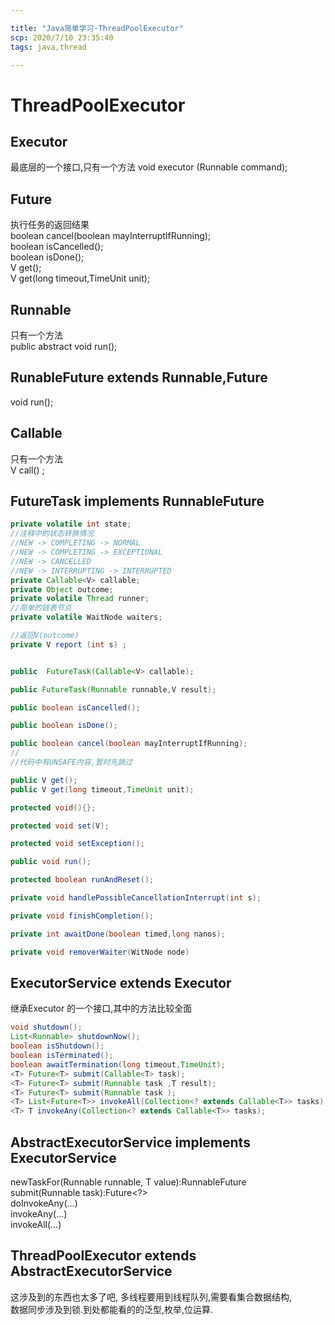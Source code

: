 ```yaml
---

title: "Java简单学习-ThreadPoolExecutor"
scp: 2020/7/10 23:35:40
tags: java,thread  

---
```


# ThreadPoolExecutor

## Executor
最底层的一个接口,只有一个方法
void executor (Runnable command);  

## Future<V>  
执行任务的返回结果  
boolean cancel(boolean mayInterruptIfRunning);  
boolean isCancelled();  
boolean isDone();  
V get();  
V get(long timeout,TimeUnit unit);

## Runnable
只有一个方法  
public abstract void run();  

## RunableFuture<V> extends Runnable,Future<V>
void run();
## Callable<V> 
只有一个方法  
V call() ;

## FutureTask<V> implements RunnableFuture<V>  
```java
private volatile int state;  
//注释中的状态转换情况 
//NEW -> COMPLETING -> NORMAL  
//NEW -> COMPLETING -> EXCEPTIONAL  
//NEW -> CANCELLED  
//NEW -> INTERRUPTING -> INTERRUPTED  
private Callable<V> callable;
private Object outcome;
private volatile Thread runner;
//简单的链表节点
private volatile WaitNode waiters;

//返回V(outcome)
private V report (int s) ;


public  FutureTask(Callable<V> callable);

public FutureTask(Runnable runnable,V result);

public boolean isCancelled();

public boolean isDone();

public boolean cancel(boolean mayInterruptIfRunning);
//
//代码中有UNSAFE内容,暂时先跳过

public V get();
public V get(long timeout,TimeUnit unit);

protected void(){};

protected void set(V);

protected void setException();

public void run();

protected boolean runAndReset();

private void handlePossibleCancellationInterrupt(int s);

private void finishCompletion();

private int awaitDone(boolean timed,long nanos);

private void removerWaiter(WitNode node)

```

## ExecutorService extends Executor
继承Executor 的一个接口,其中的方法比较全面  
```java
void shutdown();  
List<Runnable> shutdownNow();  
boolean isShutdown();
boolean isTerminated();  
boolean awaitTermination(long timeout,TimeUnit);  
<T> Future<T> submit(Callable<T> task);
<T> Future<T> submit(Runnable task ,T result);
<T> Future<T> submit(Runnable task );
<T> List<Future<T>> invokeAll(Collection<? extends Callable<T>> tasks);
<T> T invokeAny(Collection<? extends Callable<T>> tasks);


```

## AbstractExecutorService implements ExecutorService

newTaskFor(Runnable runnable, T value):RunnableFuture<T>  
submit(Runnable task):Future<?>  
doInvokeAny(...)  
invokeAny(...)  
invokeAll(...)  

## ThreadPoolExecutor  extends AbstractExecutorService  

这涉及到的东西也太多了吧, 多线程要用到线程队列,需要看集合数据结构,  
数据同步涉及到锁.到处都能看的的泛型,枚举,位运算.

